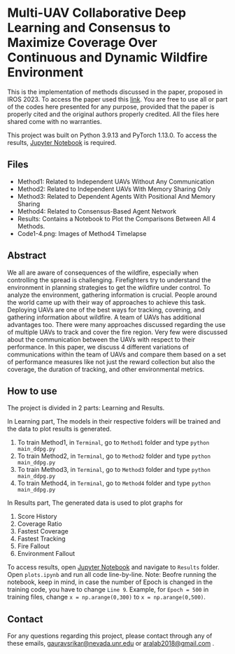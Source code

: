 # Multi-UAV Collaborative Deep Learning and Consensus to Maximize Coverage Over Continuous and Dynamic Wildfire Environment

This is the implementation of methods discussed in the paper, proposed in IROS 2023. To access the paper used this [link](https://github.com/aralab-unr/Wildfire-tracking-DDPG/blob/main/IROS_2023_Gaurav.pdf). You are free to use all or part of the codes here presented for any purpose, provided that the paper is properly cited and the original authors properly credited. All the files here shared come with no warranties.


This project was built on Python 3.9.13 and PyTorch 1.13.0. To access the results, [Jupyter Notebook](http://jupyter.readthedocs.io/en/latest/install.html) is required.

## Files
* Method1: Related to Independent UAVs Without Any Communication
* Method2: Related to Independent UAVs With Memory Sharing Only
* Method3: Related to Dependent Agents With Positional And Memory Sharing
* Method4: Related to Consensus-Based Agent Network
* Results: Contains a Notebook to Plot the Comparisons Between All 4 Methods.
* Code1-4.png: Images of Method4 Timelapse

## Abstract
We all are aware of consequences of the wildfire, especially when controlling the spread is challenging. Firefighters try to understand the environment in planning strategies to get the wildfire under control. To analyze the environment, gathering information is crucial. People around the world came up with their way of approaches to achieve this task. Deploying UAVs are one of the best ways for tracking, covering, and gathering information about wildfire. A team of UAVs has additional advantages too. There were many approaches discussed regarding the use of multiple UAVs to track and cover the fire region. Very few were discussed about the communication between the UAVs with respect to their performance. In this paper, we discuss 4 different variations of communications within the team of UAVs and compare them based on a set of performance measures like not just the reward collection but also the coverage, the duration of tracking, and other environmental metrics.

## How to use
The project is divided in 2 parts: Learning and Results. 


In Learning part, The models in their respective folders will be trained and the data to plot results is generated. 
1. To train Method1, in `Terminal`, go to `Method1` folder and type 
``` python main_ddpg.py ```
2. To train Method2, in `Terminal`, go to `Method2` folder and type 
``` python main_ddpg.py ```
3. To train Method3, in `Terminal`, go to `Method3` folder and type 
``` python main_ddpg.py ```
4. To train Method4, in `Terminal`, go to `Method4` folder and type 
``` python main_ddpg.py ```


In Results part, The generated data is used to plot graphs for
1. Score History
2. Coverage Ratio
3. Fastest Coverage
4. Fastest Tracking
5. Fire Fallout
6. Environment Fallout

To access results, open [Jupyter Notebook](http://jupyter.readthedocs.io/en/latest/install.html) and navigate to `Results` folder.
Open `plots.ipynb` and run all code line-by-line.
Note: Beofre running the notebook, keep in mind, in case the number of Epoch is changed in the training code, you have to change `Line 9`. Example, for `Epoch = 500` in training files, change `x = np.arange(0,300)` to `x = np.arange(0,500)`.


## Contact
For any questions regarding this project, please contact through any of these emails, gauravsrikar@nevada.unr.edu or aralab2018@gmail.com .
